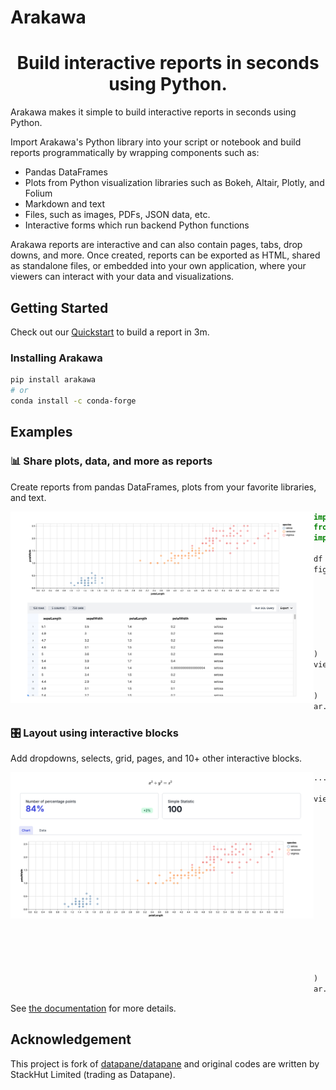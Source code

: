 # Arakawa

<p align='center'>
  <h1 align='center'>Build interactive reports in seconds using Python.</h1>
</p>

Arakawa makes it simple to build interactive reports in seconds using Python.

Import Arakawa's Python library into your script or notebook and build reports programmatically by wrapping components such as:

- Pandas DataFrames
- Plots from Python visualization libraries such as Bokeh, Altair, Plotly, and Folium
- Markdown and text
- Files, such as images, PDFs, JSON data, etc.
- Interactive forms which run backend Python functions

Arakawa reports are interactive and can also contain pages, tabs, drop downs, and more. Once created, reports can be exported as HTML, shared as standalone files, or embedded into your own application, where your viewers can interact with your data and visualizations.

## Getting Started

Check out our [Quickstart](https://ninoseki.github.io/arakawa/quickstart) to build a report in 3m.

### Installing Arakawa

```bash
pip install arakawa
# or
conda install -c conda-forge
```

## Examples

### 📊 Share plots, data, and more as reports

Create reports from pandas DataFrames, plots from your favorite libraries, and text.

<p>

<img width='485px' align='left' alt="Simple example with text, plot and table" src="https://raw.githubusercontent.com/ninoseki/arakawa/refs/heads/main/python-client/images/simple_example.png">

<p>

```python
import altair as alt
from vega_datasets import data
import arakawa as ar

df = data.iris()
fig = (
    alt.Chart(df)
    .mark_point()
    .encode(
        x="petalLength:Q",
        y="petalWidth:Q",
        color="species:N"
    )
)
view = ar.Blocks(
    ar.Plot(fig),
    ar.DataTable(df)
)
ar.save_report(view, path="simple_example.html")
```

</p>

### 🎛 Layout using interactive blocks

Add dropdowns, selects, grid, pages, and 10+ other interactive blocks.

<p>

<img width='485px' align='left' alt="Complex layout" src="https://raw.githubusercontent.com/ninoseki/arakawa/refs/heads/main/python-client/images/layout_example.png">

<p>

```python
...

view = ar.Blocks(
    ar.Formula("x^2 + y^2 = z^2"),
    ar.Group(
        ar.BigNumber(
            heading="Number of percentage points",
            value="84%",
            change="2%",
            is_upward_change=True
        ),
        ar.BigNumber(
            heading="Simple Statistic", value=100
        ), columns=2
    ),
    ar.Select(
        ar.Plot(fig, label="Chart"),
        ar.DataTable(df, label="Data")
    ),
)
ar.save_report(view, path="layout_example.html")
```

See [the documentation](https://ninoseki.github.io/arakawa/) for more details.

## Acknowledgement

This project is fork of [datapane/datapane](https://github.com/datapane/datapane) and original codes are written by StackHut Limited (trading as Datapane).
